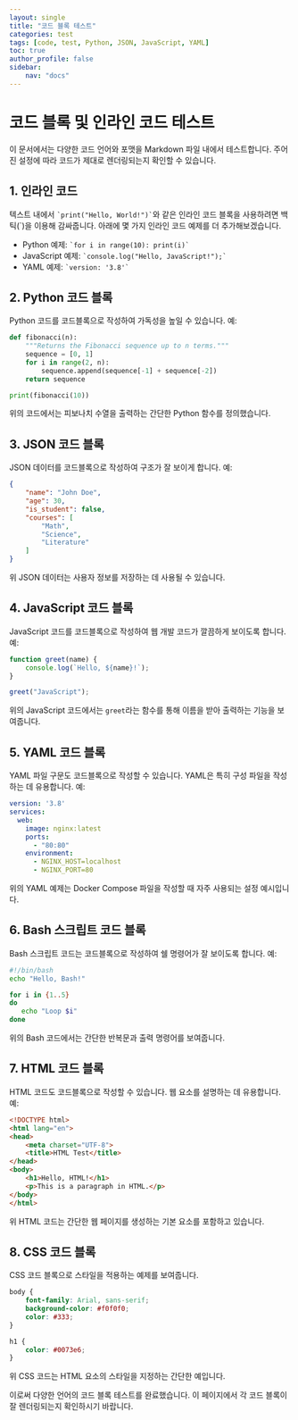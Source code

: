 ```yaml
---
layout: single
title: "코드 블록 테스트"
categories: test
tags: [code, test, Python, JSON, JavaScript, YAML]
toc: true
author_profile: false
sidebar:
    nav: "docs"
---
```


# 코드 블록 및 인라인 코드 테스트

이 문서에서는 다양한 코드 언어와 포맷을 Markdown 파일 내에서 테스트합니다. 주어진 설정에 따라 코드가 제대로 렌더링되는지 확인할 수 있습니다.

## 1. 인라인 코드

텍스트 내에서 `` `print("Hello, World!")` ``와 같은 인라인 코드 블록을 사용하려면 백틱(`)을 이용해 감싸줍니다. 아래에 몇 가지 인라인 코드 예제를 더 추가해보겠습니다.

- Python 예제: `` `for i in range(10): print(i)` ``
- JavaScript 예제: `` `console.log("Hello, JavaScript!");` ``
- YAML 예제: `` `version: '3.8'` ``

## 2. Python 코드 블록

Python 코드를 코드블록으로 작성하여 가독성을 높일 수 있습니다. 예:

````python
def fibonacci(n):
    """Returns the Fibonacci sequence up to n terms."""
    sequence = [0, 1]
    for i in range(2, n):
        sequence.append(sequence[-1] + sequence[-2])
    return sequence

print(fibonacci(10))
````

위의 코드에서는 피보나치 수열을 출력하는 간단한 Python 함수를 정의했습니다.

## 3. JSON 코드 블록

JSON 데이터를 코드블록으로 작성하여 구조가 잘 보이게 합니다. 예:

````json
{
    "name": "John Doe",
    "age": 30,
    "is_student": false,
    "courses": [
        "Math",
        "Science",
        "Literature"
    ]
}
````

위 JSON 데이터는 사용자 정보를 저장하는 데 사용될 수 있습니다.

## 4. JavaScript 코드 블록

JavaScript 코드를 코드블록으로 작성하여 웹 개발 코드가 깔끔하게 보이도록 합니다. 예:

````javascript
function greet(name) {
    console.log(`Hello, ${name}!`);
}

greet("JavaScript");
````

위의 JavaScript 코드에서는 `greet`라는 함수를 통해 이름을 받아 출력하는 기능을 보여줍니다.

## 5. YAML 코드 블록

YAML 파일 구문도 코드블록으로 작성할 수 있습니다. YAML은 특히 구성 파일을 작성하는 데 유용합니다. 예:

````yaml
version: '3.8'
services:
  web:
    image: nginx:latest
    ports:
      - "80:80"
    environment:
      - NGINX_HOST=localhost
      - NGINX_PORT=80
````

위의 YAML 예제는 Docker Compose 파일을 작성할 때 자주 사용되는 설정 예시입니다.

## 6. Bash 스크립트 코드 블록

Bash 스크립트 코드는 코드블록으로 작성하여 쉘 명령어가 잘 보이도록 합니다. 예:

````bash
#!/bin/bash
echo "Hello, Bash!"

for i in {1..5}
do
   echo "Loop $i"
done
````

위의 Bash 코드에서는 간단한 반복문과 출력 명령어를 보여줍니다.

## 7. HTML 코드 블록

HTML 코드도 코드블록으로 작성할 수 있습니다. 웹 요소를 설명하는 데 유용합니다. 예:

````html
<!DOCTYPE html>
<html lang="en">
<head>
    <meta charset="UTF-8">
    <title>HTML Test</title>
</head>
<body>
    <h1>Hello, HTML!</h1>
    <p>This is a paragraph in HTML.</p>
</body>
</html>
````

위 HTML 코드는 간단한 웹 페이지를 생성하는 기본 요소를 포함하고 있습니다.

## 8. CSS 코드 블록

CSS 코드 블록으로 스타일을 적용하는 예제를 보여줍니다.

```css
body {
    font-family: Arial, sans-serif;
    background-color: #f0f0f0;
    color: #333;
}

h1 {
    color: #0073e6;
}
```

위 CSS 코드는 HTML 요소의 스타일을 지정하는 간단한 예입니다.

이로써 다양한 언어의 코드 블록 테스트를 완료했습니다. 이 페이지에서 각 코드 블록이 잘 렌더링되는지 확인하시기 바랍니다.
